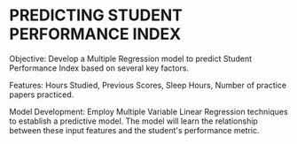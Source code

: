 # PREDICTING STUDENT PERFORMANCE INDEX 
Objective: Develop a Multiple Regression model to predict Student Performance Index based on several key factors.

Features: Hours Studied, Previous Scores, Sleep Hours, Number of practice papers practiced.

Model Development: Employ Multiple Variable Linear Regression techniques to establish a predictive model. The model will learn the relationship between these input features and the student's performance metric.


